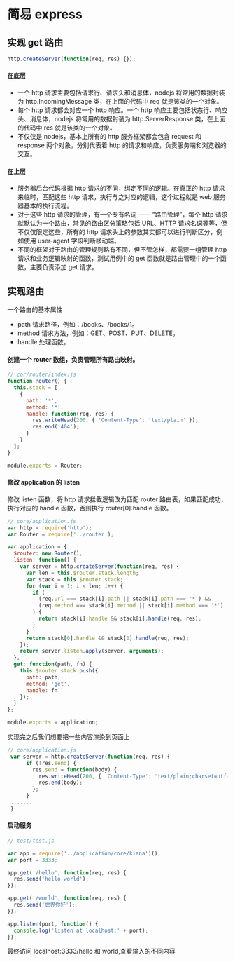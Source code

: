 # 简易 express

## 实现 get 路由

```js
http.createServer(function(req, res) {});
```

#### 在底层

- 一个 http 请求主要包括请求行、请求头和消息体，nodejs 将常用的数据封装为 http.IncomingMessage 类，在上面的代码中 req 就是该类的一个对象。
- 每个 http 请求都会对应一个 http 响应。一个 http 响应主要包括状态行、响应头、消息体，nodejs 将常用的数据封装为 http.ServerResponse 类，在上面的代码中 res 就是该类的一个对象。
- 不仅仅是 nodejs，基本上所有的 http 服务框架都会包含 request 和 response 两个对象，分别代表着 http 的请求和响应，负责服务端和浏览器的交互。

#### 在上层

- 服务器后台代码根据 http 请求的不同，绑定不同的逻辑。在真正的 http 请求来临时，匹配这些 http 请求，执行与之对应的逻辑，这个过程就是 web 服务器基本的执行流程。
- 对于这些 http 请求的管理，有一个专有名词 —— “路由管理”，每个 http 请求就默认为一个路由，常见的路由区分策略包括 URL、HTTP 请求名词等等，但不仅仅限定这些，所有的 http 请求头上的参数其实都可以进行判断区分，例如使用 user-agent 字段判断移动端。
- 不同的框架对于路由的管理规则略有不同，但不管怎样，都需要一组管理 http 请求和业务逻辑映射的函数，测试用例中的 get 函数就是路由管理中的一个函数，主要负责添加 get 请求。

## 实现路由

一个路由的基本属性

- path 请求路径，例如：/books、/books/1。
- method 请求方法，例如：GET、POST、PUT、DELETE。
- handle 处理函数。

#### 创建一个 router 数组，负责管理所有路由映射。

```js
// cor/router/index.js
function Router() {
  this.stack = [
    {
      path: '*',
      method: '*',
      handle: function(req, res) {
        res.writeHead(200, { 'Content-Type': 'text/plain' });
        res.end('404');
      }
    }
  ];
}

module.exports = Router;
```

#### 修改 application 的 listen

修改 listen 函数，将 http 请求拦截逻辑改为匹配 router 路由表，如果匹配成功，执行对应的 handle 函数，否则执行 router[0].handle 函数。

```js
// core/application.js
var http = require('http');
var Router = require('../router');

var application = {
  $router: new Router(),
  listen: function() {
    var server = http.createServer(function(req, res) {
      var len = this.$router.stack.length;
      var stack = this.$router.stack;
      for (var i = 1; i < len; i++) {
        if (
          (req.url === stack[i].path || stack[i].path === '*') &&
          (req.method === stack[i].method || stack[i].method === '*')
        ) {
          return stack[i].handle && stack[i].handle(req, res);
        }
      }
      return stack[0].handle && stack[0].handle(req, res);
    });
    return server.listen.apply(server, arguments);
  },
  get: function(path, fn) {
    this.$router.stack.push({
      path: path,
      method: 'get',
      handle: fn
    });
  }
};

module.exports = application;
```

实现完之后我们想要把一些内容渲染到页面上

```js
// core/application.js
 var server = http.createServer(function(req, res) {
      if (!res.send) {
        res.send = function(body) {
          res.writeHead(200, { 'Content-Type': 'text/plain;charset=utf-8' });
          res.end(body);
        };
      }
 .......
 }
```

#### 启动服务

```js
// test/test.js

var app = require('../application/core/kiana')();
var port = 3333;

app.get('/hello', function(req, res) {
  res.send('hello world');
});

app.get('/world', function(req, res) {
  res.send('世界你好');
});

app.listen(port, function() {
  console.log('listen at localhost:' + port);
});
```

最终访问 localhost:3333/hello 和 world,查看输入的不同内容

